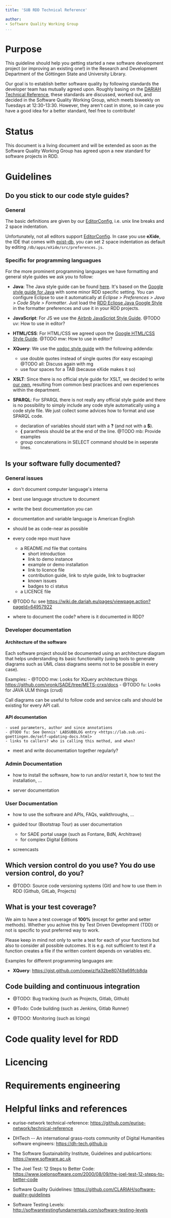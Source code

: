 ```yaml
---
title: 'SUB RDD Technical Reference'

author:
- Software Quality Working Group
...
```




# Purpose

This guideline should help you getting started a new software development project (or improving an existing one!) in the Research and Development Department of the Göttingen State and University Library.

Our goal is to establish better software quality by following standards the developer team has mutually agreed upon. Roughly basing on the [DARIAH Technical Reference](https://dariah-eric.github.io/technical-reference/), these standards are discussed, worked out, and decided in the Software Quality Working Group, which meets biweekly on Tuesdays at 12:30-13:30. However, they aren't cast in stone, so in case you have a good idea for a better standard, feel free to contribute!



# Status

This document is a living document and will be extended as soon as the Software Quality Working Group has agreed upon a new standard for software projects in RDD.



# Guidelines


## Do you stick to our code style guides?

### General

The basic definitions are given by our [EditorConfig](http://editorconfig.org/),
i.e. unix line breaks and 2 space indentation.

Unfortunately, not all editors support [EditorConfig](http://editorconfig.org/).
In case you use **eXide**, the IDE that comes with [exist-db](http://exist-db.org/),
you can set 2 space indentation as default by editing `/db/apps/eXide/src/preferences.js`.

### Specific for programming languagues

For the more prominent programming languages we have formatting and general style guides we ask you to follow:

-   **Java**: The Java style guide can be found [here](./styles/rdd-eclipse-java-google-style.xml). It's based on the [Google style guide for Java](https://github.com/google/styleguide) with some minor RDD specific setting. You can configure Eclipse to use it automatically at *Eclipse &gt; Preferences &gt; Java &gt; Code Style &gt; Formatter*. Just load the [RDD Eclipse Java Google Style](https://raw.githubusercontent.com/subugoe/rdd-technical-reference/master/styles/rdd-eclipse-java-google-style.xml) in the formatter preferences and use it in your RDD projects.

- **JavaScript**: For JS we use the [Airbnb JavaScript Style Guide](https://github.com/airbnb/javascript). @TODO uv: How to use in editor?

- **HTML/CSS**: For HTML/CSS we agreed upon the [Google HTML/CSS Style Guide](https://google.github.io/styleguide/htmlcssguide.html). @TODO mw: How to use in editor?

- **XQuery**: We use the [xqdoc style guide](http://xqdoc.org/xquery-style.pdf) with the following addenda:

    - use double quotes instead of single quotes (for easy escaping) @TODO all: Discuss again with mg
    - use four spaces for a TAB (because eXide makes it so)

- **XSLT**: Since there is no official style guide for XSLT, we decided to write
[our own](https://github.com/subugoe/rdd-technical-reference/tree/master/style-guides/FE-XSLT.pdf), resulting from common best practices and own experiences within
the department.

- **SPARQL**: For SPARQL there is not really any official style guide and there is no possibility to simply include any code style automatically using a code style file. We just collect some advices how to format and use SPARQL code.

    - declaration of variables should start with a **?** (and not with a **$**).
    - **{** paranthesis should be at the end of the line. @TODO mb: Provide examples
    - group concatenations in SELECT command should be in seperate lines.


## Is your software fully documented?

### General issues

- don't document computer language's interna

- best use language structure to document

- write the best documentation you can

- documentation and variable language is American English

- should be as code-near as possible

- every code repo must have

    - a README.md file that contains
        - short introduction
        - link to demo instance
        - example or demo installation
        - link to licence file
        - contribution guide, link to style guide, link to bugtracker
        - known issues
        - badges to ci status
    - a LICENCE file

- @TODO fu: see <https://wiki.de.dariah.eu/pages/viewpage.action?pageId=64957922>

- where to document the code? where is it documented in RDD?

### Developer documentation

#### Architecture of the software

Each software project should be documented using an architecture diagram that helps understanding its basic functionality (using tools to generate diagrams such as UML class diagrams seems not to be possible in every case).

Examples:
    - @TODO mw: Looks for XQuery architecture things <https://github.com/vronk/SADE/tree/METS-crxq/docs>
    - @TODO fu: Looks for JAVA ULM things (crud)

Call diagrams can be useful to follow code and service calls and should be existing for every API call.

#### API documentation

    - used parameters, author and since annotations
    - @TODO fu: See Dennis' LABSUBBLOG entry <https://lab.sub.uni-goettingen.de/self-updating-docs.html>
    - links to callers? who is calling this method, and when?

- meet and write documentation together regularly?

### Admin Documentation

- how to install the software, how to run and/or restart it, how to test the installation, ...

- server documentation

### User Documentation

- how to use the software and APIs, FAQs, walkthroughs, ...

- guided tour (Bootstrap Tour) as user documentation

    - for SADE portal usage (such as Fontane, BdN, Architrave)
    - for complex Digital Editions

- screencasts


## Which version control do you use? You do use version control, do you?

- @TODO: Source code versioning systems (Git) and how to use them in RDD (Github, GitLab, Projects)


## What is your test coverage?

We aim to have a test coverage of **100%** (except for getter and setter methods).
Whether you achive this by Test Driven Development (TDD) or not is specific to
yout preferred way to work.

Please keep in mind not only to write a test for each of your functions but also
to consider all possible outcomes. It is e.g. not sufficient to test if a function
creates a file if the written content depends on variables etc.

Examples for different programming languages are:

- **XQuery**: <https://gist.github.com/joewiz/fa32be80749a69fcb8da>


## Code building and continuous integration

- @TODO: Bug tracking (such as Projects, Gitlab, Github)

- @Todo: Code building (such as Jenkins, Gitlab Runner)

- @TDOO: Monitoring (such as Icinga)


# Code quality level for RDD


# Licencing


# Requirements engineering


# Helpful links and references

- eurise-network technical-reference: <https://github.com/eurise-network/technical-reference>

- DHTech -- An international grass-roots community of Digital Humanities software engineers: <https://dh-tech.github.io>

- The Software Sustainability Institute, Guidelines and publicartions: <https://www.software.ac.uk>

- The Joel Test: 12 Steps to Better Code: <https://www.joelonsoftware.com/2000/08/09/the-joel-test-12-steps-to-better-code>

- Software Quality Guidelines: <https://github.com/CLARIAH/software-quality-guidelines>

- Software Testing Levels: <http://softwaretestingfundamentals.com/software-testing-levels>
